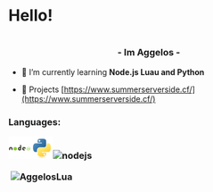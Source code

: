 # Hello!
<h1 align="center"></h1>
<h3 align="center">- Im Aggelos  -</h3>



- 🌱 I’m currently learning **Node.js Luau and Python**

- 📄 Projects [https://www.summerserverside.cf/](https://www.summerserverside.cf/)





<h3 align="left">Languages:
  
  
<img src="https://raw.githubusercontent.com/devicons/devicon/master/icons/nodejs/nodejs-original-wordmark.svg" alt="nodejs" width="40" height="40"/><img src="https://raw.githubusercontent.com/devicons/devicon/master/icons/python/python-original.svg" alt="python" width="40"><img src="https://www.vectorlogo.zone/logos/lua/lua-icon.svg" alt="nodejs" width="40" height="40"/>
<p>&nbsp;<img align="center" src=https://github-readme-stats.vercel.app/api/top-langs/?username=AggelosLua&show_icons=true&theme=dark" alt="AggelosLua" /></p>
